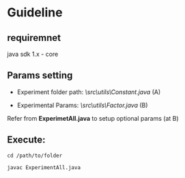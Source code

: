 
# Guideline

## requiremnet

java sdk 1.x - core

## Params setting

* Experiment folder path: *\src\utils\Constant.java* (A)

* Experimental Params: *\src\utils\Factor.java* (B)

Refer from **ExperimetAll.java** to setup optional params (at B)

## Execute:

```
cd /path/to/folder

javac ExperimentAll.java
```

